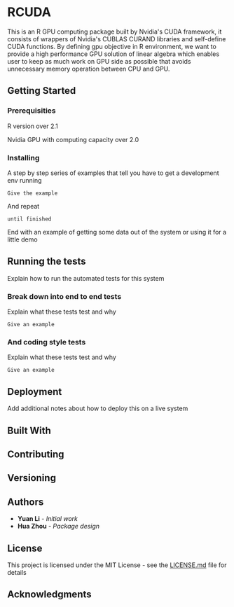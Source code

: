 # RCUDA

This is an R GPU computing package built by Nvidia's CUDA framework, it consists of wrappers of Nvidia's CUBLAS CURAND libraries and self-define CUDA functions. By defining gpu objective in R environment, we want to provide a high performance GPU solution of linear algebra which enables user to keep as much work on GPU side as possible that avoids unnecessary memory operation between CPU and GPU.

## Getting Started



### Prerequisities

R version over 2.1

Nvidia GPU with computing capacity over 2.0


### Installing

A step by step series of examples that tell you have to get a development env running


```
Give the example
```

And repeat

```
until finished
```

End with an example of getting some data out of the system or using it for a little demo

## Running the tests

Explain how to run the automated tests for this system

### Break down into end to end tests

Explain what these tests test and why

```
Give an example
```

### And coding style tests

Explain what these tests test and why

```
Give an example
```

## Deployment

Add additional notes about how to deploy this on a live system

## Built With



## Contributing


## Versioning


## Authors

* **Yuan Li** - *Initial work* 
* **Hua Zhou** - *Package design*
 

## License

This project is licensed under the MIT License - see the [LICENSE.md](LICENSE.md) file for details

## Acknowledgments

 
